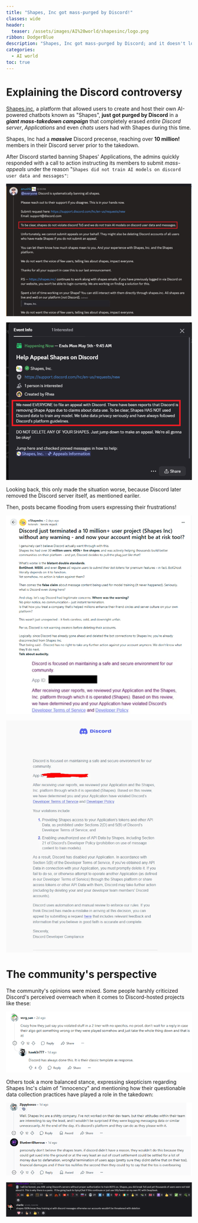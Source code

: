 ```yaml
---
title: "Shapes, Inc got mass-purged by Discord!"
classes: wide
header:
  teaser: /assets/images/AI%20world/shapesinc/logo.png
ribbon: DodgerBlue
description: "Shapes, Inc got mass-purged by Discord; and it doesn't look good (Quick rundown)."
categories:
  - AI world
toc: true
---
```


# Explaining the Discord controversy

[Shapes.inc](https://shapes.inc/), a platform that allowed users to create and host their own AI-powered chatbots known as "Shapes", **just got purged by Discord** in a ***giant mass-takedown campaign*** that completely erased *entire Discord server*, *Applications* and even *chats* users had with Shapes during this time.

Shapes, Inc had a ***massive*** Discord precense, reaching over **10 million!** members in their Discord server prior to the takedown.


After Discord started banning Shapes' Applications, the admins quickly responded with a  call to action instructing its members to submit *mass-appeals* under the reason "`Shapes did not train AI models on discord user data and messages"`:

![Call to action](/assets/images/AI%20world/shapesinc/announcement.png)

![Shapes application termination](/assets/images/AI%20world/shapesinc/termination1.png)

Looking back, this only made the situation worse, because Discord later removed the Discord server itself, as mentioned eariler.

Then, posts became flooding from users expressing their frustrations!


![Shapes application termination](/assets/images/AI%20world/shapesinc/post.png)


![Shapes application termination](/assets/images/AI%20world/shapesinc/termination.png)





# The community's perspective

The community's opinions were mixed. Some people harshly criticized Discord's perceived overreach when it comes to Discord-hosted projects like these:

![Reddit comment criticizing Discord over the takedown](/assets/images/AI%20world/shapesinc/comment.png)

Others took a more balanced stance, expressing skepticism regarding Shapes Inc's claim of "innocency" and mentioning how their questionable data collection practices have played a role in the takedown:

![Reddit comment defending Discord's actions](/assets/images/AI%20world/shapesinc/defend.png)

![Reddit comment defending Discord's actions](/assets/images/AI%20world/shapesinc/defend1.png)


